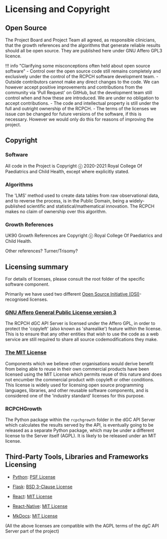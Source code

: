 
# Licensing and Copyright

## Open Source

The Project Board and Project Team all agreed, as responsible clinicians, that the growth references and the algorithms that generate reliable results should all be open source. They are published here under GNU Affero GPL3 licence.

!!! info "Clarifying some misconceptions often held about open source software"
    - Control over the open source code still remains completely and exclusively under the control of the RCPCH software development team.
    - Outside contributors cannot make any direct changes to the code. We can however accept positive improvements and contributions from the community via 'Pull Request' on GitHub, but the development team still control when and how these are introduced. We are under no obligation to accept contributions.
    - The code and intellectual property is still under the full and outright ownership of the RCPCH.
    - The terms of the licenses we issue *can* be changed for future versions of the software, if this is necessary. However we would only do this for reasons of improving the project.

## Copyright

### Software

All code in the Project is Copyright ⓒ 2020-2021 Royal College Of Paediatrics and Child Health, except where explicitly stated.

### Algorithms

The 'LMS' method used to create data tables from raw observational data, and to reverse the process, is in the Public Domain, being a widely-published scientific and statistical/mathematical innovation. The RCPCH makes no claim of ownership over this algorithm.

### Growth References

UK90 Growth References are Copyright ⓒ Royal College Of Paediatrics and Child Health.

Other references? Turner/Trisomy?

## Licensing summary

For details of licenses, please consult the root folder of the specific software component.

Primarily we have used two different [Open Source Initiative (OSI)](https://opensource.org/)-recognised licenses.

### [GNU Affero General Public License version 3](https://opensource.org/licenses/AGPL-3.0)

The RCPCH dGC API Server is licensed under the Affero GPL, in order to protect the 'copyleft' (also known as 'sharealike') feature within the license. This is to ensure that any other entities that wish to use the code as a web service are still required to share all source codemodifications they make.

### [The MIT License](https://opensource.org/licenses/MIT)

Components which we believe other organisations would derive benefit from being able to reuse in their own commercial products have been licensed using the MIT License which permits reuse of this nature and does not encumber the commercial product with copyleft or other conditions. This license is widely used for licensing open source programming languages, libraries, and other reusable software components, and is considered one of the 'industry standard' licenses for this purpose.

### RCPCHGrowth

The Python package within the `rcpchgrowth` folder in the dGC API Server which calculates the results served by the API, is eventually going to be released as a separate Python package, which may be under a different license to the Server itself (AGPL). It is likely to be released under an MIT license.

## Third-Party Tools, Libraries and Frameworks Licensing

* [Python](https://github.com/python/cpython/blob/master/LICENSE): [PSF License](https://directory.fsf.org/wiki/License:Python-2.0.1)

* [Flask](https://github.com/opentracing-contrib/python-flask/blob/master/LICENSE): [BSD 3-Clause License](https://directory.fsf.org/wiki/License:BSD-3-Clause)

* [React](https://github.com/facebook/react/blob/master/LICENSE): [MIT License](https://directory.fsf.org/wiki/License:Expat)

* [React-Native](https://github.com/facebook/react-native/blob/master/LICENSE): [MIT License](https://directory.fsf.org/wiki/License:Expat)

* [MkDocs](https://github.com/squidfunk/mkdocs-material/blob/master/LICENSE): [MIT License](https://directory.fsf.org/wiki/License:Expat)

(All the above licenses are compatible with the AGPL terms of the dgC API Server part of the project)
